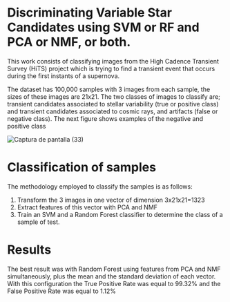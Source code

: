# Discriminating Variable Star Candidates using SVM or RF and PCA or NMF, or both.

This work consists of classifying images from the High Cadence Transient Survey (HiTS) project which is trying to find a transient event that occurs during the first instants of a supernova.

The dataset has 100,000 samples with 3 images from each sample, the sizes of these images are 21x21. The two classes of images to classify are; transient candidates associated to stellar variability (true or positive class) and transient candidates associated to cosmic rays, and artifacts (false or negative class). The next figure shows examples of the negative and positive class

![Captura de pantalla (33)](https://user-images.githubusercontent.com/19544865/71312696-8b177800-240c-11ea-9253-c4c262995191.png)

# Classification of samples

The methodology employed to classify the samples is as follows:
1) Transform the 3 images in one vector of dimension 3x21x21=1323
2) Extract features of this vector with PCA and NMF
3) Train an SVM and a Random Forest classifier to determine the class of a sample of test.


# Results

The best result was with Random Forest using features from PCA and NMF simultaneously, plus the mean and the standard deviation of each vector. With this configuration the True Positive Rate was equal to 99.32% and the False Positive Rate was equal to 1.12%
